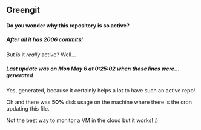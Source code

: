 ## Greengit

#### Do you wonder why this repository is so active?

##### After all it has 2006 commits!

But is it *really* active? Well...

##### Last update was on Mon May 6 at 0:25:02 when those lines were... generated

Yes, generated, because it certainly helps a lot to have such an active repo!

Oh and there was **50%** disk usage on the machine
where there is the cron updating this file.

Not the best way to monitor a VM in the cloud but it works! :)
